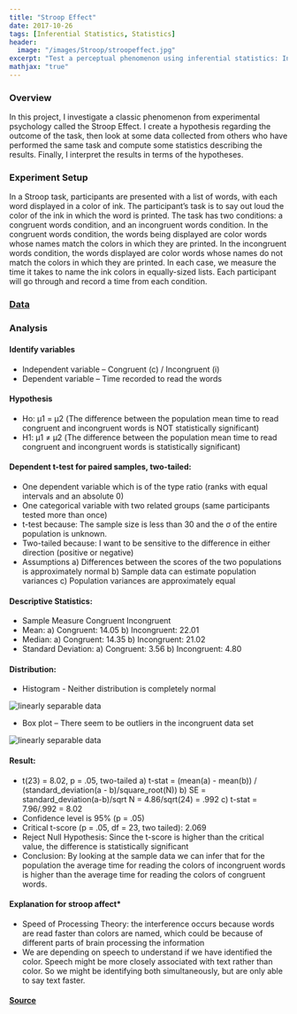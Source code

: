 ```yaml
---
title: "Stroop Effect"
date: 2017-10-26
tags: [Inferential Statistics, Statistics]
header:
  image: "/images/Stroop/stroopeffect.jpg"
excerpt: "Test a perceptual phenomenon using inferential statistics: In this project, I investigate a classic phenomenon from experimental psychology called the Stroop Effect. I create a hypothesis regarding the outcome of the task, then look at some data collected from others who have performed the same task and compute some statistics describing the results. Finally, I interpret the results in terms of the hypotheses."
mathjax: "true"
---
```


### Overview
In this project, I investigate a classic phenomenon from experimental psychology called the Stroop Effect. I create a hypothesis regarding the outcome of the task, then look at some data collected from others who have performed the same task and compute some statistics describing the results. Finally, I interpret the results in terms of the hypotheses.

### Experiment Setup
In a Stroop task, participants are presented with a list of words, with each word displayed in a color of ink. The participant’s task is to say out loud the color of the ink in which the word is printed. The task has two conditions: a congruent words condition, and an incongruent words condition. In the congruent words condition, the words being displayed are color words whose names match the colors in which they are printed. In the incongruent words condition, the words displayed are color words whose names do not match the colors in which they are printed. In each case, we measure the time it takes to name the ink colors in equally-sized lists. Each participant will go through and record a time from each condition.

### [Data](https://drive.google.com/file/d/0B9Yf01UaIbUgQXpYb2NhZ29yX1U/view)

### Analysis

#### Identify variables
* Independent variable – Congruent (c) / Incongruent (i)
* Dependent variable – Time recorded to read the words

#### Hypothesis
* Ηο: μ1 = μ2 (The difference between the population mean time to read congruent and incongruent words is NOT statistically significant)
* Η1: μ1 ≠ μ2 (The difference between the population mean time to read congruent and incongruent words is statistically significant)

#### Dependent t-test for paired samples, two-tailed:
* One dependent variable which is of the type ratio (ranks with equal intervals and an absolute 0)
* One categorical variable with two related groups (same participants tested more than once)
* t-test because: The sample size is less than 30 and the σ of the entire population is unknown.
* Two-tailed because: I want to be sensitive to the difference in either direction (positive or negative)
* Assumptions
 a) Differences between the scores of the two populations is approximately normal
 b) Sample data can estimate population variances
 c) Population variances are approximately equal

#### Descriptive Statistics:
* Sample Measure	Congruent	Incongruent
* Mean:
a) Congruent: 14.05	b) Incongruent: 22.01
* Median:
a) Congruent: 14.35	b) Incongruent: 21.02
* Standard Deviation:
a) Congruent:	3.56	b) Incongruent: 4.80

#### Distribution:
* Histogram - Neither distribution is completely normal
<img src="{{ site.url }}{{ site.baseurl }}/images/Stroop/Histogram.jpg" alt="linearly separable data">

* Box plot – There seem to be outliers in the incongruent data set
<img src="{{ site.url }}{{ site.baseurl }}/images/Stroop/Box_Plot.jpg" alt="linearly separable data">


#### Result:
* t(23) = 8.02, p = .05, two-tailed
a)	t-stat = (mean(a) - mean(b)) / (standard_deviation(a - b)/square_root(N))
b)	SE = standard_deviation(a-b)/sqrt N = 4.86/sqrt(24) = .992
c)	t-stat = 7.96/.992 = 8.02
* Confidence level is 95% (p = .05)
* Critical t-score (p = .05, df = 23, two tailed): 2.069
* Reject Null Hypothesis: Since the t-score is higher than the critical value, the difference is statistically significant
* Conclusion: By looking at the sample data we can infer that for the population the average time for reading the colors of incongruent words is higher than the average time for reading the colors of congruent words.

#### Explanation for stroop affect*
* Speed of Processing Theory: the interference occurs because words are read faster than colors are named, which could be because of different parts of brain processing the information
* We are depending on speech to understand if we have identified the color. Speech might be more closely associated with text rather than color. So we might be identifying both simultaneously, but are only able to say text faster.

#### [Source](https://faculty.washington.edu/chudler/words.html)

